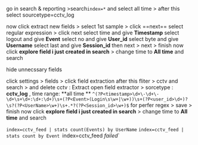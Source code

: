 go in search & reporting >search`index=*`  and select all time > after this select sourcetype=cctv_log 

now click extract new fields > select 1st sample >  click ==next==
select regular expression > click next
select time and give **Timestamp**
select logout and give **Event**
select no and give **User_id**
select byte and give **Username**
select last and give **Session_id**
then next > next > finish
now click **explore field i just created in search** > change time to **All time** and search 

hide unnecssary fields

click settings > fields > click field extraction
after this fliter > cctv and search >  and delete cctv : Extract
open field extractor > sorcetype : **cctv_log** , time range: **all time **
`^(?P<timestamp>\d+\-\d+\-\d+\s+\d+:\d+:\d+)\s+(?P<Event>(Login\s\w+|\w+))\s+(?P<user_id>\d+)?\s?(?P<UserName>\w+)\s+.*?(?P<Session_id>\w+)$` for perfer regex > save > finish
now click **explore field i just created in search** > change time to **All time** and search 

`index=cctv_feed | stats count(Events) by UserName`
`index=cctv_feed | stats count by Event
`index=cctv_feed *failed*`
